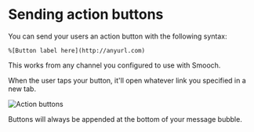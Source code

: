 # Sending action buttons

You can send your users an action button with the following syntax:

```
%[Button label here](http://anyurl.com)
```

This works from any channel you configured to use with Smooch. 

When the user taps your button, it'll open whatever link you specified in a new tab.

<span class="half-width-img">![Action buttons](/images/action_button_web.png)</span>

<aside class="notice">
Buttons will always be appended at the bottom of your message bubble.
</aside>
